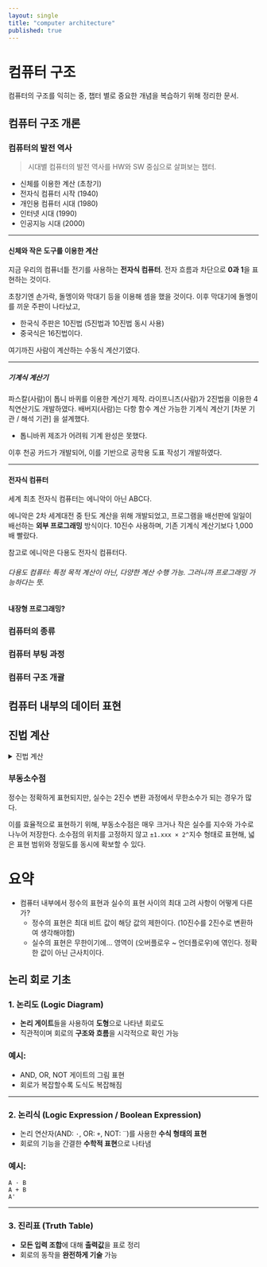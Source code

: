 ```yaml
---
layout: single
title: "computer architecture"
published: true
---
```


# 컴퓨터 구조

컴퓨터의 구조를 익히는 중, 챕터 별로 중요한 개념을 복습하기 위해 정리한 문서.

## 컴퓨터 구조 개론
### 컴퓨터의 발전 역사

> 시대별 컴퓨터의 발전 역사를 HW와 SW 중심으로 살펴보는 챕터.
* 신체를 이용한 계산  (초창기)
* 전자식 컴퓨터 시작  (1940)
* 개인용 컴퓨터 시대  (1980)
* 인터넷 시대         (1990)
* 인공지능 시대       (2000)

---

#### 신체와 작은 도구를 이용한 계산

지금 우리의 컴퓨너틑 전기를 사용하는 **전자식 컴퓨터**.
전자 흐름과 차단으로 **0과 1**을 표현하는 것이다.

초창기엔 손가락, 돌멩이와 막대기 등을 이용해 셈을 했을 것이다.
이후 막대기에 돌멩이를 끼운 주판이 나타났고,
* 한국식 주판은 10진법 (5진법과 10진법 동시 사용)
* 중국식은 16진법이다.

여기까진 사람이 계산하는 수동식 계산기였다.

---

##### 기계식 계산기

파스칼(사람)이 톱니 바퀴를 이용한 계산기 제작.
라이프니츠(사람)가 2진법을 이용한 4칙연산기도 개발하였다.
배버지(사람)는 다항 함수 계산 가능한 기계식 계산기 [차분 기관 / 해석 기관] 을 설계했다.
* 톱니바퀴 제조가 어려워 기계 완성은 못했다.

이후 천공 카드가 개발되어, 이를 기반으로 공학용 도표 작성기 개발하였다.

---

#### 전자식 컴퓨터

세계 최초 전자식 컴퓨터는 에니악이 아닌 ABC다.

에니악은 2차 세계대전 중 탄도 계산을 위해 개발되었고, 프로그램을 배선판에 일일이 배선하는 **외부 프로그래밍** 방식이다.
10진수 사용하며, 기존 기계식 계산기보다 1,000배 빨랐다.

참고로 에니악은 다용도 전자식 컴퓨터다.
###### 다용도 컴퓨터: 특정 목적 계산이 아닌, 다양한 계산 수행 가능. 그러니까 프로그래밍 가능하다는 뜻.

#### 내장형 프로그래밍?

### 컴퓨터의 종류
### 컴퓨터 부팅 과정
### 컴퓨터 구조 개괄

## 컴퓨터 내부의 데이터 표현
<!--
### 숫자 표현을 위한 진법(numeral system)의 원리 이해
### 컴퓨터 내부에서 사용하는 2진법과 8, 10, 16진법
### 각 진법 간의 변환 방법
### 정수와 실수의 표현 방법.
### 문자의 표현 방법
-->

## 진법 계산

<details>
<summary>진법 계산</summary>
<div>
<hr />

# 41.2 (10)
________________________________________________________________________

## [2진수 변환]
101001.0011

### [풀이]

### 정수
101001

### 실수
0011 (반복)


________________________________________________________________________

# 1001.1100 (2)
________________________________________________________________________

## [8진수 변환]
11.6

### [풀이]

### 정수
1001
1 001
001 001
11

### 실수
1100
110 0
6




## [16진수 변환]
9.C

### [풀이]

### 정수
1001
9

### 실수
1100
8+4 = C



________________________________________________________________________

# 1011.0110 (2)​
________________________________________________________________________

## [10진수 변환]


### [풀이]
11.375

### 정수
1011

1 -> 2의 3승 => 8 +
0 -> 2의 2승 => 0 + (0이므로 False)
1 -> 2의 1승 => 2 +
1 -> 2의 0승 => 1

==> 11

### 실수
0110

0 * 2의 -1승 = 0
1 * 2의 -2승 = 0.25 (1 / 4)
1 * 2의 -3승 = 0.125 (1 / 8)
0 * 2의 -4승 = 0

==> 0.375




## [8진수 변환]


### [풀이]

### 정수
1011

### 실수
0110





## [16진수 변환]


### [풀이]

### 정수
1011

### 실수
0110



________________________________________________________________________

# 7F(16)
________________________________________________________________________

## [8진수 변환]
177

### [풀이]

### 정수
7F
0111 1111 (2진수)

01 111 111
001 111 111
1 7 7


## [10진수 변환]
177

### [풀이]

### 정수
0111 1111

0 + 64 + 32 + 16 + 8 + 4 + 2 + 1 ==> 127



</div>
</details>






### 부동소수점

정수는 정확하게 표현되지만, 실수는 2진수 변환 과정에서 무한소수가 되는 경우가 많다.

이를 효율적으로 표현하기 위해, 부동소수점은 매우 크거나 작은 실수를 지수와 가수로 나누어 저장한다.
소수점의 위치를 고정하지 않고 ```±1.xxx × 2^```지수 형태로 표현해, 넓은 표현 범위와 정밀도를 동시에 확보할 수 있다.


# 요약

* 컴퓨터 내부에서 정수의 표현과 실수의 표현 사이의 최대 고려 사항이 어떻게 다른가?
  * 정수의 표현은 최대 비트 값이 해당 값의 제한이다. (10진수를 2진수로 변환하여 생각해야함)
  * 실수의 표현은 무한이기에... 영역이 (오버플로우 ~ 언더플로우)에 엮인다. 정확한 값이 아닌 근사치이다.

## 논리 회로 기초

<!--
하위 비트 캐리 아웃이
상위 비트 캐리 인으로 들어가면

N비트 전가산기이다.

가장 하위 LSB는 0이 들어온다. 들어오는 값이 없으니

-->


### 1. 논리도 (Logic Diagram)

- **논리 게이트**들을 사용하여 **도형**으로 나타낸 회로도
- 직관적이며 회로의 **구조와 흐름**을 시각적으로 확인 가능

### 예시:

- AND, OR, NOT 게이트의 그림 표현
- 회로가 복잡할수록 도식도 복잡해짐

---

### 2. 논리식 (Logic Expression / Boolean Expression)

- 논리 연산자(AND: `·`, OR: `+`, NOT: `‾`)를 사용한 **수식 형태의 표현**
- 회로의 기능을 간결한 **수학적 표현**으로 나타냄

### 예시:

```
A · B
A + B
A'

```

---

### 3. 진리표 (Truth Table)

- **모든 입력 조합**에 대해 **출력값**을 표로 정리
- 회로의 동작을 **완전하게 기술** 가능

